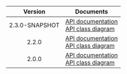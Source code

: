 | Version | Documents |
|:---:|---|
| 2.3.0-SNAPSHOT | [API documentation](2.3.0-SNAPSHOT)<br>[API class diagram](2.3.0-SNAPSHOT/api_class_diagram.svg) |
| 2.2.0 | [API documentation](2.2.0)<br>[API class diagram](2.2.0/api_class_diagram.svg) |
| 2.0.0 | [API documentation](2.0.0)<br>[API class diagram](2.0.0/api_class_diagram.svg) |
